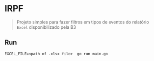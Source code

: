 # IRPF

> Projeto simples para fazer filtros em tipos de eventos do relatório `Excel` disponibilizado pela B3


## Run 

```shell
EXCEL_FILE=<path of .xlsx file>  go run main.go
```

